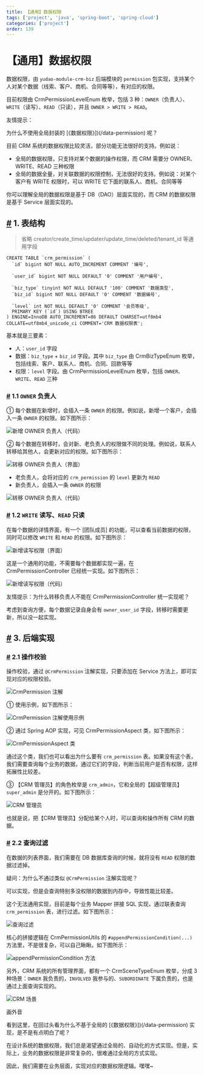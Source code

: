 ```yaml
---
title: 【通用】数据权限
tags: ['project', 'java', 'spring-boot', 'spring-cloud']
categories: ['project']
order: 139
---
```

# 【通用】数据权限

数据权限，由 `yudao-module-crm-biz` 后端模块的 `permission` 包实现，支持某个人对某个数据（线索、客户、商机、合同等等），有对应的权限。

 目前权限由 CrmPermissionLevelEnum 枚举，包括 3 种：`OWNER`（负责人）、`WRITE`（读写）、`READ`（只读），并且 `OWNER > WRITE > READ`。

 友情提示：

 为什么不使用全局封装的 [《数据权限》])(/data-permission) 呢？

 目前 CRM 系统的数据权限比较灵活，部分功能无法很好的支持。例如说：

 * 全局的数据权限，只支持对某个数据的操作权限，而 CRM 需要分 OWNER、WRITE、READ 三种权限
* 全局的数据全量，对关联数据的权限控制，无法很好的支持。例如说：对某个客户有 WRITE 权限时，可以 WRITE 它下面的联系人、商机、合同等等

 你可以理解全局的数据权限是基于 DB（DAO）层面实现的，而 CRM 的数据权限是基于 Service 层面实现的。

 ## [#](#_1-表结构) 1. 表结构

 
> 省略 creator/create\_time/updater/update\_time/deleted/tenant\_id 等通用字段

 
```
CREATE TABLE `crm_permission` (
  `id` bigint NOT NULL AUTO_INCREMENT COMMENT '编号',

  `user_id` bigint NOT NULL DEFAULT '0' COMMENT '用户编号',
  
  `biz_type` tinyint NOT NULL DEFAULT '100' COMMENT '数据类型',
  `biz_id` bigint NOT NULL DEFAULT '0' COMMENT '数据编号',
  
  `level` int NOT NULL DEFAULT '0' COMMENT '会员等级',
  PRIMARY KEY (`id`) USING BTREE
) ENGINE=InnoDB AUTO_INCREMENT=86 DEFAULT CHARSET=utf8mb4 COLLATE=utf8mb4_unicode_ci COMMENT='CRM 数据权限表';

```
基本就是三要素：

 * 人：`user_id` 字段
* 数据：`biz_type` + `biz_id` 字段。其中 `biz_type` 由 CrmBizTypeEnum 枚举，包括线索、客户、联系人、商机、合同、回款等等
* 权限：`level` 字段。由 CrmPermissionLevelEnum 枚举，包括 `OWNER`、`WRITE`、`READ` 三种

 ### [#](#_1-1-owner-负责人) 1.1 `OWNER` 负责人

 ① 每个数据在新增时，会插入一条 `OWNER` 的权限。例如说，新增一个客户，会插入一条 `OWNER` 的权限。如下图所示：

 ![新增 OWNER 负责人（代码）](https://doc.iocoder.cn/img/CRM%E6%89%8B%E5%86%8C/%E6%95%B0%E6%8D%AE%E6%9D%83%E9%99%90/%E6%95%B0%E6%8D%AE%E6%9D%83%E9%99%90%E6%96%B0%E5%A2%9E-%E8%B4%9F%E8%B4%A3%E4%BA%BA.png)

 ② 每个数据在转移时，会对新、老负责人的权限做不同的处理。例如说，联系人转移给其他人，会更新对应的权限。如下图所示：

 ![转移 OWNER 负责人（界面）](https://doc.iocoder.cn/img/CRM%E6%89%8B%E5%86%8C/%E6%95%B0%E6%8D%AE%E6%9D%83%E9%99%90/%E6%95%B0%E6%8D%AE%E6%9D%83%E9%99%90%E8%BD%AC%E7%A7%BB-%E8%B4%9F%E8%B4%A3%E4%BA%BA.png)

 * 老负责人，会将对应的 `crm_permission` 的 `level` 更新为 `READ`
* 新负责人，会插入一条 `OWNER` 的权限

 ![转移 OWNER 负责人（代码）](https://doc.iocoder.cn/img/CRM%E6%89%8B%E5%86%8C/%E6%95%B0%E6%8D%AE%E6%9D%83%E9%99%90/%E6%95%B0%E6%8D%AE%E6%9D%83%E9%99%90%E8%BD%AC%E7%A7%BB-%E8%B4%9F%E8%B4%A3%E4%BA%BA2.png)

 ### [#](#_1-2-write-读写、read-只读) 1.2 `WRITE` 读写、`READ` 只读

 在每个数据的详情界面，有一个 [团队成员] 的功能，可以查看当前数据的权限，同时可以修改 `WRITE` 和 `READ` 的权限。如下图所示：

 ![新增读写权限（界面）](https://doc.iocoder.cn/img/CRM%E6%89%8B%E5%86%8C/%E6%95%B0%E6%8D%AE%E6%9D%83%E9%99%90/%E6%95%B0%E6%8D%AE%E6%9D%83%E9%99%90%E6%96%B0%E5%A2%9E-%E8%AF%BB%E5%86%99.png)

 这是一个通用的功能，不需要每个数据都实现一遍，在 CrmPermissionController 已经统一实现。如下图所示：

 ![新增读写权限（代码）](https://doc.iocoder.cn/img/CRM%E6%89%8B%E5%86%8C/%E6%95%B0%E6%8D%AE%E6%9D%83%E9%99%90/%E6%95%B0%E6%8D%AE%E6%9D%83%E9%99%90%E6%96%B0%E5%A2%9E-%E8%AF%BB%E5%86%992.png)

 友情提示：为什么转移负责人不能在 CrmPermissionController 统一实现呢？

 考虑到查询方便，每个数据记录自身会有 `owner_user_id` 字段，转移时需要更新，所以没一起实现。

 ## [#](#_3-后端实现) 3. 后端实现

 ### [#](#_2-1-操作校验) 2.1 操作校验

 操作校验，通过 `@CrmPermission` 注解实现，只要添加在 Service 方法上，即可实现对应的权限校验。

 ![CrmPermission 注解](https://doc.iocoder.cn/img/CRM%E6%89%8B%E5%86%8C/%E6%95%B0%E6%8D%AE%E6%9D%83%E9%99%90/CrmPermission%E6%B3%A8%E8%A7%A3.png)

 ① 使用示例，如下图所示：

 ![CrmPermission 注解使用示例](https://doc.iocoder.cn/img/CRM%E6%89%8B%E5%86%8C/%E6%95%B0%E6%8D%AE%E6%9D%83%E9%99%90/CrmPermission%E6%B3%A8%E8%A7%A3%E4%BD%BF%E7%94%A8%E7%A4%BA%E4%BE%8B.png)

 ② 通过 Spring AOP 实现，可见 CrmPermissionAspect 类，如下图所示：

 ![CrmPermissionAspect 类](https://doc.iocoder.cn/img/CRM%E6%89%8B%E5%86%8C/%E6%95%B0%E6%8D%AE%E6%9D%83%E9%99%90/CrmPermissionAspect%E7%B1%BB.png)

 通过这个类，我们也可以看出为什么要有 `crm_permission` 表。如果没有这个表，我们需要查询每个业务的数据，通过它们的字段，判断当前用户是否有权限，这样拓展性比较差。

 ③ 【CRM 管理员】的角色枚举是 `crm_admin`，它和全局的【超级管理员】 `super_admin` 是分开的。如下图所示：

 ![CRM 管理员](https://doc.iocoder.cn/img/CRM%E6%89%8B%E5%86%8C/%E6%95%B0%E6%8D%AE%E6%9D%83%E9%99%90/CRM%E7%AE%A1%E7%90%86%E5%91%98.png)

 也就是说，把【CRM 管理员】分配给某个人时，可以查询和操作所有 CRM 的数据。

 ### [#](#_2-2-查询过滤) 2.2 查询过滤

 在数据的列表界面，我们需要在 DB 数据库查询的时候，就将没有 `READ` 权限的数据过滤掉。

 疑问：为什么不通过类似 `@CrmPermission` 注解实现呢？

 可以实现，但是会查询特别多没权限的数据到内存中，导致性能比较差。

 这个无法通用实现，目前是每个业务 Mapper 拼接 SQL 实现，通过联表查询 `crm_permission` 表，进行过滤。如下图所示：

 ![查询过滤](https://doc.iocoder.cn/img/CRM%E6%89%8B%E5%86%8C/%E6%95%B0%E6%8D%AE%E6%9D%83%E9%99%90/%E6%9F%A5%E8%AF%A2%E8%BF%87%E6%BB%A4.png)

 核心的拼接逻辑在 CrmPermissionUtils 的 `#appendPermissionCondition(...)` 方法里，不是很复杂，可以自己瞅瞅。如下图所示：

 ![appendPermissionCondition 方法](https://doc.iocoder.cn/img/CRM%E6%89%8B%E5%86%8C/%E6%95%B0%E6%8D%AE%E6%9D%83%E9%99%90/CrmPermissionUtils%E7%B1%BB.png)

 另外，CRM 系统的所有管理界面，都有一个 CrmSceneTypeEnum 枚举，分成 3 种场景：`OWNER` 我负责的，`INVOLVED` 我参与的、`SUBORDINATE` 下属负责的，也是通过上面查询实现的。

 ![CRM 场景](https://doc.iocoder.cn/img/CRM%E6%89%8B%E5%86%8C/%E6%95%B0%E6%8D%AE%E6%9D%83%E9%99%90/CRM%E5%9C%BA%E6%99%AF.png)

 画外音

 看到这里，在回过头看为什么不基于全局的 [《数据权限》])(/data-permission) 实现，是不是有点明白了呢？

 在设计系统的数据权限，我们总是渴望通过全局的、自动化的方式实现。但是，实际上，业务的数据权限是非常复杂的，很难通过全局的方式实现。

 因此，我们需要在业务层面，实现对应的数据权限逻辑。嘿嘿~

